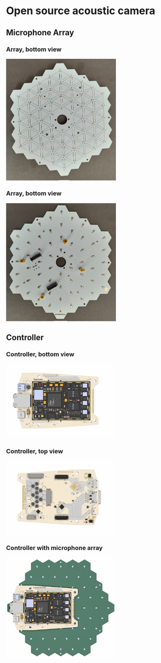 # Open source acoustic camera

## Microphone Array
### Array, bottom view
<img src="docs/Front_RC2.jpeg" width="300" />

### Array, bottom view
<img src="docs/Back_RC2.jpeg" width="300" />


## Controller

### Controller, bottom view
<img src="docs/Ctrl_Zynq_back.png" width="300" />

### Controller, top view
<img src="docs/Ctrl_Zynq_front.png" width="300" />


### Controller with microphone array
<img src="docs/Ctrl_Zynq_assembly.png" width="300" />
